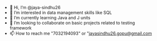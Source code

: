 - 👋 Hi, I’m @jaya-sindhu26
- 👀 I’m interested in data management skills like SQL
- 🌱 I’m currently learning Java and J units
- 💞️ I’m looking to collaborate on basic projects related to testing framework
- 📫 How to reach me "7032194093" or "jayasindhu26.gopu@gmail.com

<!---
jaya-sindhu26/jaya-sindhu26 is a ✨ special ✨ repository because its `README.md` (this file) appears on your GitHub profile.
You can click the Preview link to take a look at your changes.
--->
